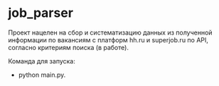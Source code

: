 # job_parser
Проект нацелен на сбор и систематизацию данных из полученной информации по вакансиям с платформ hh.ru и superjob.ru по API, согласно критериям поиска (в работе).

Команда для запуска:
- python main.py.
